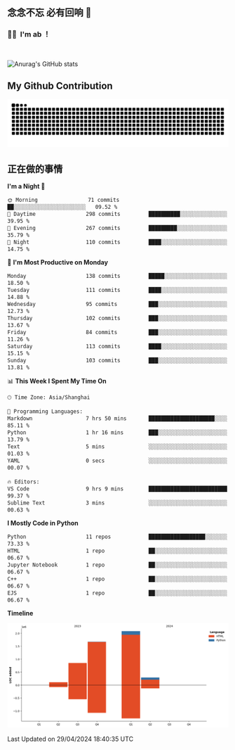 ## 念念不忘 必有回响  👋
### 👨‍🔧&nbsp;&nbsp;I'm ab ！

<br>

![Anurag's GitHub stats](https://github-readme-stats.vercel.app/api?username=abinzzz&count_private=true&show_icons=true&theme=tokyonight)


## My Github Contribution
![](https://github.com/abinzzz/abinzzz/blob/output/github-contribution-grid-snake.svg)

## 正在做的事情

<!--START_SECTION:waka-->
**I'm a Night 🦉** 

```text
🌞 Morning                71 commits          ██░░░░░░░░░░░░░░░░░░░░░░░   09.52 % 
🌆 Daytime                298 commits         ██████████░░░░░░░░░░░░░░░   39.95 % 
🌃 Evening                267 commits         █████████░░░░░░░░░░░░░░░░   35.79 % 
🌙 Night                  110 commits         ████░░░░░░░░░░░░░░░░░░░░░   14.75 % 
```
📅 **I'm Most Productive on Monday** 

```text
Monday                   138 commits         █████░░░░░░░░░░░░░░░░░░░░   18.50 % 
Tuesday                  111 commits         ████░░░░░░░░░░░░░░░░░░░░░   14.88 % 
Wednesday                95 commits          ███░░░░░░░░░░░░░░░░░░░░░░   12.73 % 
Thursday                 102 commits         ███░░░░░░░░░░░░░░░░░░░░░░   13.67 % 
Friday                   84 commits          ███░░░░░░░░░░░░░░░░░░░░░░   11.26 % 
Saturday                 113 commits         ████░░░░░░░░░░░░░░░░░░░░░   15.15 % 
Sunday                   103 commits         ███░░░░░░░░░░░░░░░░░░░░░░   13.81 % 
```


📊 **This Week I Spent My Time On** 

```text
🕑︎ Time Zone: Asia/Shanghai

💬 Programming Languages: 
Markdown                 7 hrs 50 mins       █████████████████████░░░░   85.11 % 
Python                   1 hr 16 mins        ███░░░░░░░░░░░░░░░░░░░░░░   13.79 % 
Text                     5 mins              ░░░░░░░░░░░░░░░░░░░░░░░░░   01.03 % 
YAML                     0 secs              ░░░░░░░░░░░░░░░░░░░░░░░░░   00.07 % 

🔥 Editors: 
VS Code                  9 hrs 9 mins        █████████████████████████   99.37 % 
Sublime Text             3 mins              ░░░░░░░░░░░░░░░░░░░░░░░░░   00.63 % 
```

**I Mostly Code in Python** 

```text
Python                   11 repos            ██████████████████░░░░░░░   73.33 % 
HTML                     1 repo              ██░░░░░░░░░░░░░░░░░░░░░░░   06.67 % 
Jupyter Notebook         1 repo              ██░░░░░░░░░░░░░░░░░░░░░░░   06.67 % 
C++                      1 repo              ██░░░░░░░░░░░░░░░░░░░░░░░   06.67 % 
EJS                      1 repo              ██░░░░░░░░░░░░░░░░░░░░░░░   06.67 % 
```



**Timeline**

![Lines of Code chart](https://raw.githubusercontent.com/abinzzz/abinzzz/main/assets/bar_graph.png)


 Last Updated on 29/04/2024 18:40:35 UTC
<!--END_SECTION:waka-->


